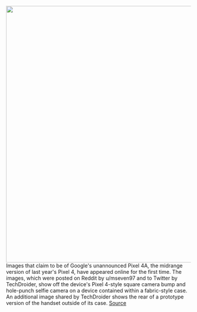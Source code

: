 <img src='https://cdn.vox-cdn.com/thumbor/xhLsX3XszzY0_3iF2adBUv819Hw=/0x0:1416x797/1200x800/filters:focal(595x286:821x512)/cdn.vox-cdn.com/uploads/chorus_image/image/66466769/ESex4_IVAAElD1f.0.jpg' width='700px' /><br/>
Images that claim to be of Google's unannounced Pixel 4A, the midrange version of last year's Pixel 4, have appeared online for the first time. The images, which were posted on Reddit by u/mseven97 and to Twitter by TechDroider, show off the device's Pixel 4-style square camera bump and hole-punch selfie camera on a device contained within a fabric-style case. An additional image shared by TechDroider shows the rear of a prototype version of the handset outside of its case.
<a href='https://www.theverge.com/2020/3/9/21171315/pixel-4a-photos-leak-fabric-case-headphone-jack-design-features-camera'> Source <a/>